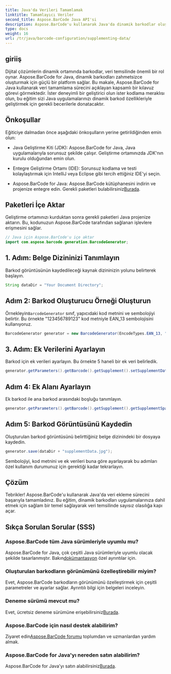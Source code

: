 ```yaml
---
title: Java'da Verileri Tamamlamak
linktitle: Tamamlayıcı Veriler
second_title: Aspose.BarCode Java API'si
description: Aspose.BarCode'u kullanarak Java'da dinamik barkodlar oluşturmayı öğrenin. Verileri EAN_13 sembolojisiyle tamamlamak için adım adım kılavuz.
type: docs
weight: 16
url: /tr/java/barcode-configuration/supplementing-data/
---
```


## giriiş

Dijital çözümlerin dinamik ortamında barkodlar, veri temsilinde önemli bir rol oynar. Aspose.BarCode for Java, dinamik barkodları zahmetsizce oluşturmak için güçlü bir platform sağlar. Bu makale, Aspose.BarCode for Java kullanarak veri tamamlama sürecini açıklayan kapsamlı bir kılavuz görevi görmektedir. İster deneyimli bir geliştirici olun ister kodlama meraklısı olun, bu eğitim sizi Java uygulamalarınızı dinamik barkod özellikleriyle geliştirmek için gerekli becerilerle donatacaktır.

## Önkoşullar

Eğiticiye dalmadan önce aşağıdaki önkoşulların yerine getirildiğinden emin olun:

- Java Geliştirme Kiti (JDK): Aspose.BarCode for Java, Java uygulamalarıyla sorunsuz şekilde çalışır. Geliştirme ortamınızda JDK'nın kurulu olduğundan emin olun.

- Entegre Geliştirme Ortamı (IDE): Sorunsuz kodlama ve testi kolaylaştırmak için IntelliJ veya Eclipse gibi tercih ettiğiniz IDE'yi seçin.

- Aspose.BarCode for Java: Aspose.BarCode kütüphanesini indirin ve projenize entegre edin. Gerekli paketleri bulabilirsiniz[Burada](https://releases.aspose.com/barcode/java/).

## Paketleri İçe Aktar

Geliştirme ortamınızı kurduktan sonra gerekli paketleri Java projenize aktarın. Bu, kodunuzun Aspose.BarCode tarafından sağlanan işlevlere erişmesini sağlar.

```java
// Java için Aspose.BarCode'u içe aktar
import com.aspose.barcode.generation.BarcodeGenerator;
```

## 1. Adım: Belge Dizininizi Tanımlayın

Barkod görüntüsünün kaydedileceği kaynak dizininizin yolunu belirterek başlayın.

```java
String dataDir = "Your Document Directory";
```

## Adım 2: Barkod Oluşturucu Örneği Oluşturun

 Örnekleyin`BarcodeGenerator` sınıf, yapıcıdaki kod metnini ve sembolojiyi belirtir. Bu örnekte "123456789123" kod metniyle EAN_13 sembolojisini kullanıyoruz.

```java
BarcodeGenerator generator = new BarcodeGenerator(EncodeTypes.EAN_13, "123456789123");
```

## 3. Adım: Ek Verilerini Ayarlayın

Barkod için ek verileri ayarlayın. Bu örnekte 5 haneli bir ek veri belirledik.

```java
generator.getParameters().getBarcode().getSupplement().setSupplementData("12345");
```

## Adım 4: Ek Alanı Ayarlayın

Ek barkod ile ana barkod arasındaki boşluğu tanımlayın.

```java
generator.getParameters().getBarcode().getSupplement().getSupplementSpace().setPoint(2.0f);
```

## Adım 5: Barkod Görüntüsünü Kaydedin

Oluşturulan barkod görüntüsünü belirttiğiniz belge dizinindeki bir dosyaya kaydedin.

```java
generator.save(dataDir + "supplementData.jpg");
```

Sembolojiyi, kod metnini ve ek verileri buna göre ayarlayarak bu adımları özel kullanım durumunuz için gerektiği kadar tekrarlayın.

## Çözüm

Tebrikler! Aspose.BarCode'u kullanarak Java'da veri ekleme sürecini başarıyla tamamladınız. Bu eğitim, dinamik barkodları uygulamalarınıza dahil etmek için sağlam bir temel sağlayarak veri temsilinde sayısız olasılığa kapı açar.

## Sıkça Sorulan Sorular (SSS)

### Aspose.BarCode tüm Java sürümleriyle uyumlu mu?
 Aspose.BarCode for Java, çok çeşitli Java sürümleriyle uyumlu olacak şekilde tasarlanmıştır. Bakın[dokümantasyon](https://reference.aspose.com/barcode/java/) özel ayrıntılar için.

### Oluşturulan barkodların görünümünü özelleştirebilir miyim?
Evet, Aspose.BarCode barkodların görünümünü özelleştirmek için çeşitli parametreler ve ayarlar sağlar. Ayrıntılı bilgi için belgeleri inceleyin.

### Deneme sürümü mevcut mu?
Evet, ücretsiz deneme sürümüne erişebilirsiniz[Burada](https://releases.aspose.com/).

### Aspose.BarCode için nasıl destek alabilirim?
 Ziyaret edin[Aspose.BarCode forumu](https://forum.aspose.com/c/barcode/13) toplumdan ve uzmanlardan yardım almak.

### Aspose.BarCode for Java'yı nereden satın alabilirim?
 Aspose.BarCode for Java'yı satın alabilirsiniz[Burada](https://purchase.aspose.com/buy).



